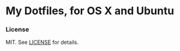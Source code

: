 My Dotfiles, for OS X and Ubuntu
================================

### License

MIT. See [LICENSE](LICENSE) for details.
